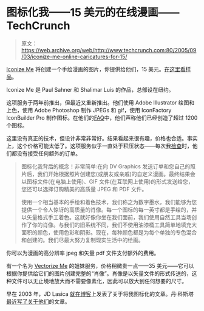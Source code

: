 # 图标化我——15 美元的在线漫画——TechCrunch

> 原文：<https://web.archive.org/web/http://www.techcrunch.com:80/2005/09/03/iconize-me-online-caricatures-for-15/>

 [Iconize Me](https://web.archive.org/web/20201124163431/http://www.iconizeme.com/index2.html) 将创建一个手绘漫画的图片，你提供给他们，15 美元。[在这里看样品](https://web.archive.org/web/20201124163431/http://dv-graphics.com/iconizeme/samples.html)。

Iconize Me 是 Paul Sahner 和 Shalimar Luis 的作品，总部设在纽约。

这项服务于两年前推出，但最近又重新推出。他们使用 Adobe Illustrator 绘图和上色，使用 Adobe Photoshop 制作 JPEGs 和 gif，使用 IconFactory IconBuilder Pro 制作图标。在他们的[FAQ](https://web.archive.org/web/20201124163431/http://dv-graphics.com/iconizeme/faq.html)中，他们声称他们已经创造了超过 1200 个图标。

这里没有真正的技术，但设计非常非常好。结果看起来很有趣，价格也合适。事实上，这个价格可能太低了。这项服务似乎一直处于积压状态——每次我[检查](https://web.archive.org/web/20201124163431/http://dv-graphics.com/iconizeme/buy.html)时，他们都没有接受任何额外的订单。

> 图标化我背后的概念！非常简单:在向 DV Graphics 发送订单和您自己的照片后，我们开始根据照片创建您(或朋友或亲戚)的自定义漫画。最终结果会以图标文件(在电脑上使用)、GIF 文件(在互联网上使用)的形式发送给您，您还可以选择订购精美的高质量 JPEG 和 PDF 文件。
> 
> 使用一个相当基本的手绘和着色技术，我们称之为数字墨水，我们能够为您提供一个令人惊讶的高质量的肖像。每一个图标的每一英寸都是手绘的，并以矢量格式手工着色。这就好像你坐在我们面前，我们使用自然工具当场创作了你的肖像。与我们的旧系统不同，我们不使用油漆桶工具简单地填充大面积的颜色，使用色彩和阴影。现在，每种颜色都是为每个单独的专色混合和创建的。我们尽最大努力复制现实生活中的绘画。

你可以为漫画的高分辨率 jpeg 和矢量 pdf 文件支付额外的费用。

有一个名为 [Vectorize Me](https://web.archive.org/web/20201124163431/http://www.iconizeme.com/vector/index.html) 的姐妹服务，价格稍微贵一点——35 美元——它可以根据你提供给它们的图片创建完整的“肖像”。肖像是以矢量文件的形式传送的，这种文件可以无止境地放大而不需要像素化，因此可以放大到任何想要的尺寸。

早在 2003 年，JD Lasica [就在博客](https://web.archive.org/web/20201124163431/http://www.newmediamusings.com/blog/2003/11/have_you_been_i.html)上发表了关于将我图标化的文章。丹·科斯塔[最近写了关于他们](https://web.archive.org/web/20201124163431/http://spaces.msn.com/members/technologyfilter/Blog/cns!1pClK6dT9GE9XXDwAqQxHgyQ!567.entry)的文章。